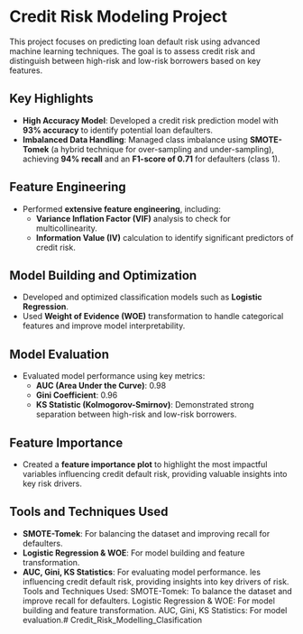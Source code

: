 # Credit Risk Modeling Project

This project focuses on predicting loan default risk using advanced machine learning techniques. The goal is to assess credit risk and distinguish between high-risk and low-risk borrowers based on key features.

## Key Highlights
- **High Accuracy Model**: Developed a credit risk prediction model with **93% accuracy** to identify potential loan defaulters.
- **Imbalanced Data Handling**: Managed class imbalance using **SMOTE-Tomek** (a hybrid technique for over-sampling and under-sampling), achieving **94% recall** and an **F1-score of 0.71** for defaulters (class 1).

## Feature Engineering
- Performed **extensive feature engineering**, including:
  - **Variance Inflation Factor (VIF)** analysis to check for multicollinearity.
  - **Information Value (IV)** calculation to identify significant predictors of credit risk.

## Model Building and Optimization
- Developed and optimized classification models such as **Logistic Regression**.
- Used **Weight of Evidence (WOE)** transformation to handle categorical features and improve model interpretability.

## Model Evaluation
- Evaluated model performance using key metrics:
  - **AUC (Area Under the Curve)**: 0.98
  - **Gini Coefficient**: 0.96
  - **KS Statistic (Kolmogorov-Smirnov)**: Demonstrated strong separation between high-risk and low-risk borrowers.

## Feature Importance
- Created a **feature importance plot** to highlight the most impactful variables influencing credit default risk, providing valuable insights into key risk drivers.

## Tools and Techniques Used
- **SMOTE-Tomek**: For balancing the dataset and improving recall for defaulters.
- **Logistic Regression & WOE**: For model building and feature transformation.
- **AUC, Gini, KS Statistics**: For evaluating model performance.
les influencing credit default risk, providing insights into key drivers of risk.
Tools and Techniques Used:
SMOTE-Tomek: To balance the dataset and improve recall for defaulters.
Logistic Regression & WOE: For model building and feature transformation.
AUC, Gini, KS Statistics: For model evaluation.# Credit_Risk_Modelling_Clasification
